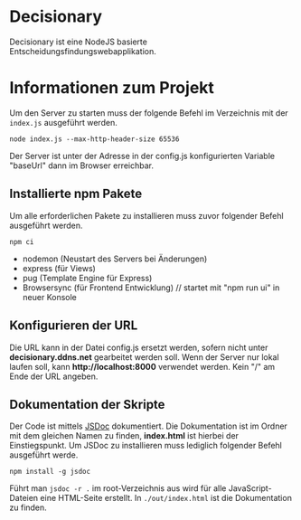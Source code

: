 # Decisionary
Decisionary ist eine NodeJS basierte Entscheidungsfindungswebapplikation.

# Informationen zum Projekt

Um den Server zu starten muss der folgende Befehl im Verzeichnis mit der `index.js` ausgeführt werden.
```
node index.js --max-http-header-size 65536
```
Der Server ist unter der Adresse in der config.js konfigurierten Variable "baseUrl" dann im Browser erreichbar.

## Installierte npm Pakete

Um alle erforderlichen Pakete zu installieren muss zuvor folgender Befehl ausgeführt werden.
```
npm ci
```

- nodemon (Neustart des Servers bei Änderungen)
- express (für Views)
- pug (Template Engine für Express)
- Browsersync (für Frontend Entwicklung) // startet mit "npm run ui" in neuer Konsole

## Konfigurieren der URL
Die URL kann in der Datei config.js ersetzt werden, sofern nicht unter **decisionary.ddns.net** gearbeitet werden soll.
Wenn der Server nur lokal laufen soll, kann **http://localhost:8000** verwendet werden. Kein "/" am Ende der URL angeben.

## Dokumentation der Skripte

Der Code ist mittels [JSDoc](https://jsdoc.app/) dokumentiert. 
Die Dokumentation ist im Ordner mit dem gleichen Namen zu finden, **index.html** ist hierbei der Einstiegspunkt.
Um JSDoc zu installieren muss lediglich folgender Befehl ausgeführt werde.
```
npm install -g jsdoc
```
Führt man `jsdoc -r .` im root-Verzeichnis aus wird für alle JavaScript-Dateien eine HTML-Seite erstellt. In `./out/index.html` ist die Dokumentation zu finden.
